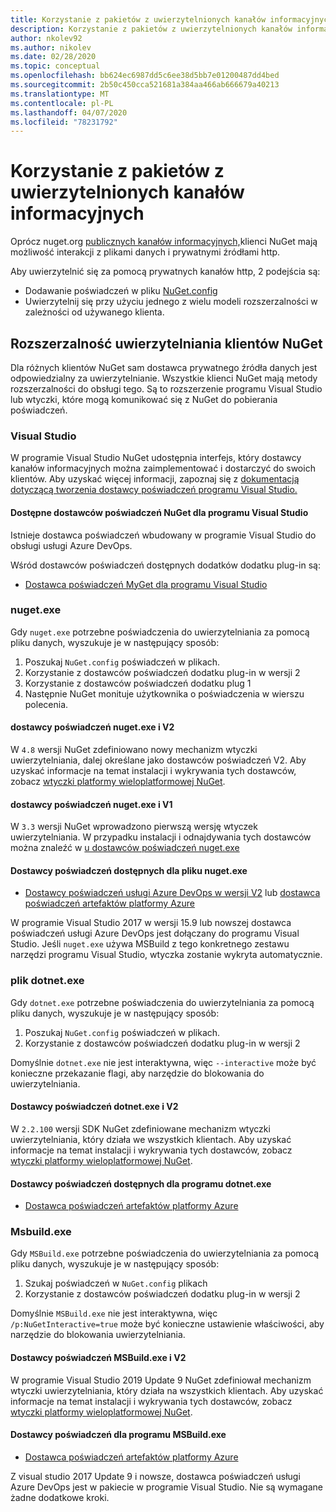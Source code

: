 ```yaml
---
title: Korzystanie z pakietów z uwierzytelnionych kanałów informacyjnych
description: Korzystanie z pakietów z uwierzytelnionych kanałów informacyjnych we wszystkich scenariuszach klienta NuGet
author: nkolev92
ms.author: nikolev
ms.date: 02/28/2020
ms.topic: conceptual
ms.openlocfilehash: bb624ec6987dd5c6ee38d5bb7e01200487dd4bed
ms.sourcegitcommit: 2b50c450cca521681a384aa466ab666679a40213
ms.translationtype: MT
ms.contentlocale: pl-PL
ms.lasthandoff: 04/07/2020
ms.locfileid: "78231792"
---
```

# <a name="consuming-packages-from-authenticated-feeds"></a>Korzystanie z pakietów z uwierzytelnionych kanałów informacyjnych

Oprócz nuget.org [publicznych kanałów informacyjnych,](https://api.nuget.org/v3/index.json)klienci NuGet mają możliwość interakcji z plikami danych i prywatnymi źródłami http.


Aby uwierzytelnić się za pomocą prywatnych kanałów http, 2 podejścia są:

* Dodawanie poświadczeń w pliku [NuGet.config](../reference/nuget-config-file.md#packagesourcecredentials)
* Uwierzytelnij się przy użyciu jednego z wielu modeli rozszerzalności w zależności od używanego klienta.

## <a name="nuget-clients-authentication-extensibility"></a>Rozszerzalność uwierzytelniania klientów NuGet

Dla różnych klientów NuGet sam dostawca prywatnego źródła danych jest odpowiedzialny za uwierzytelnianie.
Wszystkie klienci NuGet mają metody rozszerzalności do obsługi tego. Są to rozszerzenie programu Visual Studio lub wtyczki, które mogą komunikować się z NuGet do pobierania poświadczeń.

### <a name="visual-studio"></a>Visual Studio

W programie Visual Studio NuGet udostępnia interfejs, który dostawcy kanałów informacyjnych można zaimplementować i dostarczyć do swoich klientów. Aby uzyskać więcej informacji, zapoznaj się z [dokumentacją dotyczącą tworzenia dostawcy poświadczeń programu Visual Studio.](../reference/extensibility/NuGet-Credential-Providers-for-Visual-Studio.md)

#### <a name="available-nuget-credential-providers-for-visual-studio"></a>Dostępne dostawców poświadczeń NuGet dla programu Visual Studio

Istnieje dostawca poświadczeń wbudowany w programie Visual Studio do obsługi usługi Azure DevOps.


Wśród dostawców poświadczeń dostępnych dodatków dodatku plug-in są:

* [Dostawca poświadczeń MyGet dla programu Visual Studio](http://docs.myget.org/docs/reference/credential-provider-for-visual-studio)

### <a name="nugetexe"></a>nuget.exe

Gdy `nuget.exe` potrzebne poświadczenia do uwierzytelniania za pomocą pliku danych, wyszukuje je w następujący sposób:

1. Poszukaj `NuGet.config` poświadczeń w plikach.
1. Korzystanie z dostawców poświadczeń dodatku plug-in w wersji 2
1. Korzystanie z dostawców poświadczeń dodatku plug 1
1. Następnie NuGet monituje użytkownika o poświadczenia w wierszu polecenia.

#### <a name="nugetexe-and-v2-credential-providers"></a>dostawcy poświadczeń nuget.exe i V2

W `4.8` wersji NuGet zdefiniowano nowy mechanizm wtyczki uwierzytelniania, dalej określane jako dostawców poświadczeń V2.
Aby uzyskać informacje na temat instalacji i wykrywania tych dostawców, zobacz [wtyczki platformy wieloplatformowej NuGet](../reference/extensibility/NuGet-Cross-Platform-Plugins.md#plugin-installation-and-discovery).

#### <a name="nugetexe-and-v1-credential-providers"></a>dostawcy poświadczeń nuget.exe i V1

W `3.3` wersji NuGet wprowadzono pierwszą wersję wtyczek uwierzytelniania.
W przypadku instalacji i odnajdywania tych dostawców można znaleźć w [u dostawców poświadczeń nuget.exe](../reference/extensibility/nuget-exe-Credential-Providers.md#nugetexe-credential-provider-discovery)

#### <a name="available-credential-providers-for-nugetexe"></a>Dostawcy poświadczeń dostępnych dla pliku nuget.exe

* [Dostawcy poświadczeń usługi Azure DevOps w wersji V2](/azure/devops/artifacts/nuget/nuget-exe?view=azure-devops#add-a-feed-to-nuget-482-or-later) lub [dostawca poświadczeń artefaktów platformy Azure](https://github.com/microsoft/artifacts-credprovider)

W programie Visual Studio 2017 w wersji 15.9 lub nowszej dostawca poświadczeń usługi Azure DevOps jest dołączany do programu Visual Studio.
Jeśli `nuget.exe` używa MSBuild z tego konkretnego zestawu narzędzi programu Visual Studio, wtyczka zostanie wykryta automatycznie.

### <a name="dotnetexe"></a>plik dotnet.exe

Gdy `dotnet.exe` potrzebne poświadczenia do uwierzytelniania za pomocą pliku danych, wyszukuje je w następujący sposób:

1. Poszukaj `NuGet.config` poświadczeń w plikach.
1. Korzystanie z dostawców poświadczeń dodatku plug-in w wersji 2

Domyślnie `dotnet.exe` nie jest interaktywna, więc `--interactive` może być konieczne przekazanie flagi, aby narzędzie do blokowania do uwierzytelniania.

#### <a name="dotnetexe-and-v2-credential-providers"></a>Dostawcy poświadczeń dotnet.exe i V2

W `2.2.100` wersji SDK NuGet zdefiniowane mechanizm wtyczki uwierzytelniania, który działa we wszystkich klientach.
Aby uzyskać informacje na temat instalacji i wykrywania tych dostawców, zobacz [wtyczki platformy wieloplatformowej NuGet](../reference/extensibility/NuGet-Cross-Platform-Plugins.md#plugin-installation-and-discovery).

#### <a name="available-credential-providers-for-dotnetexe"></a>Dostawcy poświadczeń dostępnych dla programu dotnet.exe

* [Dostawca poświadczeń artefaktów platformy Azure](https://github.com/microsoft/artifacts-credprovider)

### <a name="msbuildexe"></a>Msbuild.exe

Gdy `MSBuild.exe` potrzebne poświadczenia do uwierzytelniania za pomocą pliku danych, wyszukuje je w następujący sposób:

1. Szukaj poświadczeń w `NuGet.config` plikach
1. Korzystanie z dostawców poświadczeń dodatku plug-in w wersji 2

Domyślnie `MSBuild.exe` nie jest interaktywna, więc `/p:NuGetInteractive=true` może być konieczne ustawienie właściwości, aby narzędzie do blokowania uwierzytelniania.

#### <a name="msbuildexe-and-v2-credential-providers"></a>Dostawcy poświadczeń MSBuild.exe i V2

W programie Visual Studio 2019 Update 9 NuGet zdefiniował mechanizm wtyczki uwierzytelniania, który działa na wszystkich klientach.
Aby uzyskać informacje na temat instalacji i wykrywania tych dostawców, zobacz [wtyczki platformy wieloplatformowej NuGet](../reference/extensibility/NuGet-Cross-Platform-Plugins.md#plugin-installation-and-discovery).

#### <a name="available-credential-providers-for-msbuildexe"></a>Dostawcy poświadczeń dla programu MSBuild.exe

* [Dostawca poświadczeń artefaktów platformy Azure](https://github.com/microsoft/artifacts-credprovider)

Z visual studio 2017 Update 9 i nowsze, dostawca poświadczeń usługi Azure DevOps jest w pakiecie w programie Visual Studio. Nie są wymagane żadne dodatkowe kroki.
